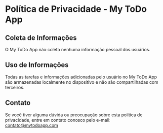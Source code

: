 # Política de Privacidade - My ToDo App

## Coleta de Informações
O My ToDo App não coleta nenhuma informação pessoal dos usuários.

## Uso de Informações
Todas as tarefas e informações adicionadas pelo usuário no My ToDo App são armazenadas localmente no dispositivo e não são compartilhadas com terceiros.

## Contato
Se você tiver alguma dúvida ou preocupação sobre esta política de privacidade, entre em contato conosco pelo e-mail: [contato@mytodoapp.com](mailto:contato@mytodoapp.com)
